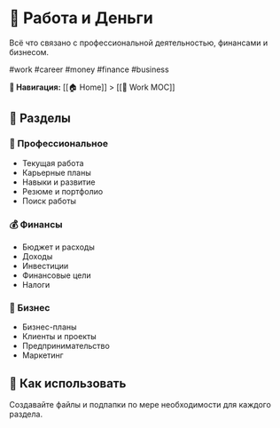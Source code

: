 # 💼 Работа и Деньги

Всё что связано с профессиональной деятельностью, финансами и бизнесом.

#work #career #money #finance #business

**📍 Навигация:** [[🏠 Home]] > [[💼 Work MOC]]

## 📂 Разделы

### 💼 Профессиональное
- Текущая работа
- Карьерные планы
- Навыки и развитие
- Резюме и портфолио
- Поиск работы

### 💰 Финансы
- Бюджет и расходы
- Доходы
- Инвестиции
- Финансовые цели
- Налоги

### 🏢 Бизнес
- Бизнес-планы
- Клиенты и проекты
- Предпринимательство
- Маркетинг

## 📝 Как использовать
Создавайте файлы и подпапки по мере необходимости для каждого раздела.

